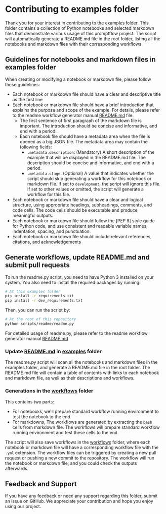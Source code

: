 # Contributing to examples folder

Thank you for your interest in contributing to the examples folder. This folder contains a collection of Python notebooks and selected markdown files that demonstrate various usage of this promptflow project. The script will automatically generate a README.md file in the root folder, listing all the notebooks and markdown files with their corresponding workflows.

## Guidelines for notebooks and markdown files in examples folder

When creating or modifying a notebook or markdown file, please follow these guidelines:

- Each notebook or markdown file should have a clear and descriptive title as the first line
- Each notebook or markdown file should have a brief introduction that explains the purpose and scope of the example. For details, please refer to the readme workflow generator manual [README.md](../scripts/readme/README.md) file.
  - The first sentence of first paragraph of the markdown file is important. The introduction should be concise and informative, and end with a period.
  - Each notebook file should have a metadata area when the file is opened as a big JSON file. The metadata area may contain the following fields:
    - `.metadata.description`: (Mandatory) A short description of the example that will be displayed in the README.md file. The description should be concise and informative, and end with a period.
    - `.metadata.stage`: (Optional) A value that indicates whether the script should skip generating a workflow for this notebook or markdown file. If set to `development`, the script will ignore this file. If set to other values or omitted, the script will generate a workflow for this file.
- Each notebook or markdown file should have a clear and logical structure, using appropriate headings, subheadings, comments, and code cells. The code cells should be executable and produce meaningful outputs.
- Each notebook or markdown file should follow the [PEP 8] style guide for Python code, and use consistent and readable variable names, indentation, spacing, and punctuation.
- Each notebook or markdown file should include relevant references, citations, and acknowledgements

## Generate workflows, update README.md and submit pull requests

To run the readme.py script, you need to have Python 3 installed on your system. You also need to install the required packages by running:

```bash
# At this examples folder
pip install -r requirements.txt
pip install -r dev_requirements.txt
```

Then, you can run the script by:

```bash
# At the root of this repository
python scripts/readme/readme.py
```

For detailed usage of readme.py, please refer to the readme workflow generator manual [README.md](../scripts/readme/README.md) 

### Update [README.md](./README.md) in [examples](./) folder

The readme.py script will scan all the notebooks and markdown files in the examples folder, and generate a README.md file in the root folder. The README.md file will contain a table of contents with links to each notebook and markdown file, as well as their descriptions and workflows.

### Generations in the [workflows](../.github/workflows/) folder

This contains two parts:
* For notebooks, we'll prepare standard workflow running environment to test the notebook to the end.
* For markdowns, The workflows are generated by extracting the `bash` cells from markdown file. The workflows will prepare standard workflow running environment and test these cells to the end.

The script will also save workflows in the [workflows](../.github/workflows/) folder, where each notebook or markdown file will have a corresponding workflow file with the `.yml` extension. The workflow files can be triggered by creating a new pull request or pushing a new commit to the repository. The workflow will run the notebook or markdown file, and you could check the outputs afterwards.

## Feedback and Support

If you have any feedback or need any support regarding this folder, submit an issue on GitHub. We appreciate your contribution and hope you enjoy using our project.